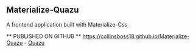 ## Materialize-Quazu
A frontend application built with Materialize-Css

** PUBLISHED ON GITHUB **
https://collinsboss18.github.io/Materialize-Quazu - [Quazu](https://collinsboss18.github.io/Materialize-Quazu)
